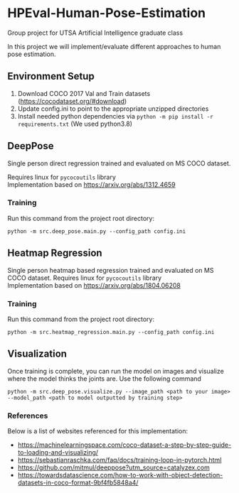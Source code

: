 # HPEval-Human-Pose-Estimation
Group project for UTSA Artificial Intelligence graduate class

In this project we will implement/evaluate different approaches to human pose estimation.

## Environment Setup
1. Download COCO 2017 Val and Train datasets (https://cocodataset.org/#download)
2. Update config.ini to point to the appropriate unzipped directories
3. Install needed python dependencies via `python -m pip install -r requirements.txt` (We used python3.8)

## DeepPose

Single person direct regression trained and evaluated on MS COCO dataset.

Requires linux for `pycocoutils` library <br>
Implementation based on https://arxiv.org/abs/1312.4659

### Training
Run this command from the project root directory:
```
python -m src.deep_pose.main.py --config_path config.ini
```

## Heatmap Regression

Single person heatmap based regression trained and evaluated on MS COCO dataset.
Requires linux for `pycocoutils` library <br>
Implementation based on https://arxiv.org/abs/1804.06208

### Training
Run this command from the project root directory:
```
python -m src.heatmap_regression.main.py --config_path config.ini
```

## Visualization
Once training is complete, you can run the model on images and visualize where the model thinks the joints are.
Use the following command
```
python -m src.deep_pose.visualize.py --image_path <path to your image> --model_path <path to model outputted by training step>
```
### References
Below is a list of websites referenced for this implementation:
- https://machinelearningspace.com/coco-dataset-a-step-by-step-guide-to-loading-and-visualizing/
- https://sebastianraschka.com/faq/docs/training-loop-in-pytorch.html
- https://github.com/mitmul/deeppose?utm_source=catalyzex.com
- https://towardsdatascience.com/how-to-work-with-object-detection-datasets-in-coco-format-9bf4fb5848a4/
